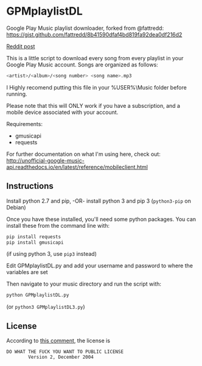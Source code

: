 # GPMplaylistDL
Google Play Music playlist downloader, forked from @fattredd: https://gist.github.com/fattredd/8b41590dfaf4bd819fa92dea0df216d2

[Reddit post](https://www.reddit.com/r/DataHoarder/comments/8io4jv/google_play_music_playlist_downloader/)

This is a little script to download every song from every playlist
in your Google Play Music account. Songs are organized as follows:

```sh
<artist>/<album>/<song number> <song name>.mp3
```

I Highly recomend putting this file in your %USER%\Music folder
before running.

Please note that this will ONLY work if you have a subscription,
and a mobile device associated with your account.

Requirements:
- gmusicapi
- requests

For further documentation on what I'm using here, check out:
http://unofficial-google-music-api.readthedocs.io/en/latest/reference/mobileclient.html

## Instructions
Install python 2.7 and pip, -OR- install python 3 and pip 3 (`python3-pip` on Debian)

Once you have these installed, you'll need some python packages. You can install these from the command line with:

```sh
pip install requests
pip install gmusicapi
```

(if using python 3, use `pip3` instead)

Edit GPMplaylistDL.py and add your username and password to where the variables are set

Then navigate to your music directory and run the script with:

```sh
python GPMplaylistDL.py
```

(or `python3 GPMplaylistDL3.py`)

## License
According to [this comment](https://www.reddit.com/r/DataHoarder/comments/8io4jv/google_play_music_playlist_downloader/dyug9fn/), the license is

    DO WHAT THE FUCK YOU WANT TO PUBLIC LICENSE
            Version 2, December 2004

